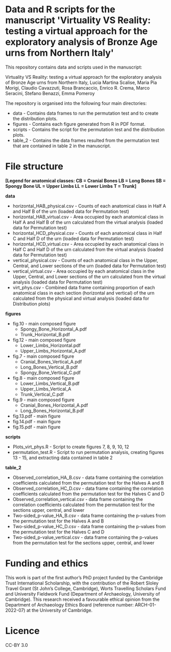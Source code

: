 # Data and R scripts for the manuscript 'Virtuality VS Reality: testing a virtual approach for the exploratory analysis of Bronze Age urns from Northern Italy'

This repository contains data and scripts used in the manuscript:

Virtuality VS Reality: testing a virtual approach for the exploratory analysis of Bronze Age urns from Northern Italy,
Lucia Martina Scalise, Maria Pia Morigi, Claudio Cavazzuti, Rosa Brancaccio, Enrico R. Crema, Marco Seracini, Stefano Benazzi, Emma Pomeroy

The repository is organised into the following four main directories:

- data - Contains data frames to run the permutation test and to create the distribution plots.
- figures - Contains each figure generated from R in PDF format.
- scripts - Contains the script for the permutation test and the distribution plots.
- table_2 - Contains the data frames resulted from the permutation test that are contained in table 2 in the manuscript.

# File structure

**[Legend for anatomical classes:
CB = Cranial Bones
LB = Long Bones
SB = Spongy Bone
UL = Upper Limbs
LL = Lower Limbs
T = Trunk]**

**data**
- horizontal_HAB_physical.csv - Counts of each anatomical class in Half A and Half B of the urn (loaded data for Permutation test)
- horizontal_HAB_virtual.csv -  Area occupied by each anatomical class in Half A and Half B of the urn calculated from the virtual analysis (loaded data for Permutation test)
- horizontal_HCD_physical.csv - Counts of each anatomical class in Half C and Half D of the urn (loaded data for Permutation test)
- horizontal_HCD_virtual.csv - Area occupied by each anatomical class in Half C and Half D of the urn calculated from the virtual analysis (loaded data for Permutation test)
- vertical_physical.csv - Counts of each anatomical class in the Upper, Central, and Lower sections of the urn (loaded data for Permutation test)
- vertical_virtual.csv - Area occupied by each anatomical class in the Upper, Central, and Lower sections of the urn calculated from the virtual analysis (loaded data for Permutation test)
- virt_phys.csv - Combined data frame containing proportion of each anatomical class in each section (horizontal and vertical) of the urn calculated from the physical and virtual analysis (loaded data for Distribution plots)

**figures**
- fig.10 - main composed figure
  * Spongy_Bone_Horizontal_A.pdf 
  * Trunk_Horizontal_B.pdf
- fig.12 - main composed figure
  * Lower_Limbs_Horizontal.pdf
  * Upper_Limbs_Horizontal_A.pdf
- fig.7 - main composed figure
  * Cranial_Bones_Vertical_A.pdf
  * Long_Bones_Vertical_B.pdf
  * Spongy_Bone_Vertical_C.pdf
- fig.8 - main composed figure
  * Lower_Limbs_Vertical_B.pdf
  * Upper_Limbs_Vertical_A
  * Trunk_Vertical_C.pdf
- fig.9 - main composed figure
  * Cranial_Bones_Horizontal_A.pdf
  * Long_Bones_Horizontal_B.pdf
- fig.13.pdf - main figure
- fig.14.pdf - main figure
- fig.15.pdf - main figure

**scripts**
- Plots_virt_phys.R - Script to create figures 7, 8, 9, 10, 12
- permutation_test.R - Script to run permutation analysis, creating figures 13 - 15, and extracting data contained in table 2

**table_2**
- Observed_correlation_HA_B.csv - data frame containing the correlation coefficients calculated from the permutation test for the Halves A and B
- Observed_correlation_HC_D.csv - data frame containing the correlation coefficients calculated from the permutation test for the Halves C and D
- Observed_correlation_vertical.csv - data frame containing the correlation coefficients calculated from the permutation test for the sections upper, central, and lower
- Two-sided_p-value_HA_B.csv - data frame containing the p-values from the permutation test for the Halves A and B
- Two-sided_p-value_HC_D.csv - data frame containing the p-values from the permutation test for the Halves C and D
- Two-sided_p-value_vertical.csv - data frame containing the p-values from the permutation test for the sections upper, central, and lower

# Funding and ethics
This work is part of the first author’s PhD project funded by the Cambridge Trust International Scholarship, with the contribution of the Robert Sloley Travel Grant (St John’s College, Cambridge), Worts Travelling Scholars Fund and University Fieldwork Fund (Department of Archaeology, University of Cambridge). This research received a favourable ethical opinion from the Department of Archaeology Ethics Board (reference number: ARCH-01-2022-07) at the University of Cambridge.

# Licence
CC-BY 3.0
